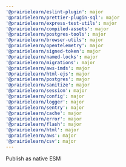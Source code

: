```yaml
---
'@prairielearn/eslint-plugin': major
'@prairielearn/prettier-plugin-sql': major
'@prairielearn/express-test-utils': major
'@prairielearn/compiled-assets': major
'@prairielearn/postgres-tools': major
'@prairielearn/browser-utils': major
'@prairielearn/opentelemetry': major
'@prairielearn/signed-token': major
'@prairielearn/named-locks': major
'@prairielearn/migrations': major
'@prairielearn/aws-imds': major
'@prairielearn/html-ejs': major
'@prairielearn/postgres': major
'@prairielearn/sanitize': major
'@prairielearn/session': major
'@prairielearn/config': major
'@prairielearn/logger': major
'@prairielearn/sentry': major
'@prairielearn/cache': major
'@prairielearn/error': major
'@prairielearn/flash': major
'@prairielearn/html': major
'@prairielearn/aws': major
'@prairielearn/csv': major
---
```


Publish as native ESM
